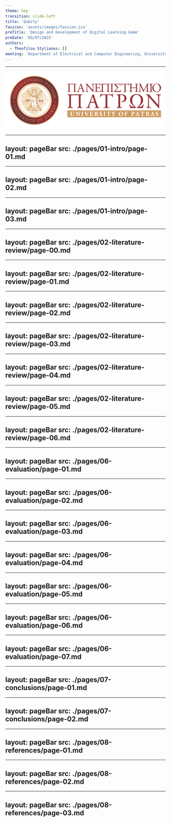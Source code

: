 ```yaml
---
theme: hep
transition: slide-left
title: 'Qubity'
favicon: 'assets/images/favicon.ico'
preTitle: 'Design and Development of Digital Learning Game'
preDate: '03/07/2025'
authors:
  - Theofilou Stylianos: []
meeting: 'Department of Electrical and Computer Engineering, University of Patras'
---
```


<footer>
  <hr class='divider-1'/>
  <div class='footer-flex'>
    <span>
      <PoweredBySlidev/>
    </span>
    <span>
      <img id='logo' src='./assets//uplogo.png'/>
    </span>
  </div>
</footer>

<!-- Introduction ============== -->
<!-- =========================== -->
---
layout: pageBar
src: ./pages/01-intro/page-01.md
---


---
layout: pageBar
src: ./pages/01-intro/page-02.md
---

---
layout: pageBar
src: ./pages/01-intro/page-03.md
---

<!-- Literature Review ========== -->
<!-- =========================== -->
---
layout: pageBar
src: ./pages/02-literature-review/page-00.md
---

---
layout: pageBar
src: ./pages/02-literature-review/page-01.md
---

---
layout: pageBar
src: ./pages/02-literature-review/page-02.md
---

---
layout: pageBar
src: ./pages/02-literature-review/page-03.md
---

---
layout: pageBar
src: ./pages/02-literature-review/page-04.md
---

---
layout: pageBar
src: ./pages/02-literature-review/page-05.md
---

---
layout: pageBar
src: ./pages/02-literature-review/page-06.md
---

<!-- Evaluation ================ -->
<!-- =========================== -->
---
layout: pageBar
src: ./pages/06-evaluation/page-01.md
---

---
layout: pageBar
src: ./pages/06-evaluation/page-02.md
---

---
layout: pageBar
src: ./pages/06-evaluation/page-03.md
---

---
layout: pageBar
src: ./pages/06-evaluation/page-04.md
---

---
layout: pageBar
src: ./pages/06-evaluation/page-05.md
---

---
layout: pageBar
src: ./pages/06-evaluation/page-06.md
---

---
layout: pageBar
src: ./pages/06-evaluation/page-07.md
---

<!-- Conclusions =============== -->
<!-- =========================== -->
---
layout: pageBar
src: ./pages/07-conclusions/page-01.md
---

---
layout: pageBar
src: ./pages/07-conclusions/page-02.md
---

<!-- References ================ -->
<!-- =========================== -->
---
layout: pageBar
src: ./pages/08-references/page-01.md
---

---
layout: pageBar
src: ./pages/08-references/page-02.md
---

---
layout: pageBar
src: ./pages/08-references/page-03.md
---
